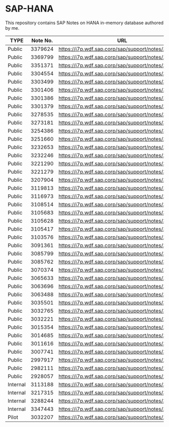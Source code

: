 # SAP-HANA
This repository contains SAP Notes on HANA in-memory database authored by me.

| TYPE |Note No. | URL |
| -----|---------|-----|
|Public|3379624|https://i7p.wdf.sap.corp/sap/support/notes/3379624|
|Public|3369799|https://i7p.wdf.sap.corp/sap/support/notes/3369799|
|Public|3351371|https://i7p.wdf.sap.corp/sap/support/notes/3351371|
|Public|3304554|https://i7p.wdf.sap.corp/sap/support/notes/3304554|
|Public|3303499|https://i7p.wdf.sap.corp/sap/support/notes/3303499|
|Public|3301406|https://i7p.wdf.sap.corp/sap/support/notes/3301406|
|Public|3301386|https://i7p.wdf.sap.corp/sap/support/notes/3301386|
|Public|3301379|https://i7p.wdf.sap.corp/sap/support/notes/3301379|
|Public|3278535|https://i7p.wdf.sap.corp/sap/support/notes/3278535|
|Public|3273181|https://i7p.wdf.sap.corp/sap/support/notes/3273181|
|Public|3254386|https://i7p.wdf.sap.corp/sap/support/notes/3254386|
|Public|3251660|https://i7p.wdf.sap.corp/sap/support/notes/3251660|
|Public|3232653|https://i7p.wdf.sap.corp/sap/support/notes/3232653|
|Public|3232246|https://i7p.wdf.sap.corp/sap/support/notes/3232246|
|Public|3221290|https://i7p.wdf.sap.corp/sap/support/notes/3221290|
|Public|3221279|https://i7p.wdf.sap.corp/sap/support/notes/3221279|
|Public|3207904|https://i7p.wdf.sap.corp/sap/support/notes/3207904|
|Public|3119813|https://i7p.wdf.sap.corp/sap/support/notes/3119813|
|Public|3116973|https://i7p.wdf.sap.corp/sap/support/notes/3116973|
|Public|3108514|https://i7p.wdf.sap.corp/sap/support/notes/3108514|
|Public|3105683|https://i7p.wdf.sap.corp/sap/support/notes/3105683|
|Public|3105628|https://i7p.wdf.sap.corp/sap/support/notes/3105628|
|Public|3105417|https://i7p.wdf.sap.corp/sap/support/notes/3105417|
|Public|3103576|https://i7p.wdf.sap.corp/sap/support/notes/3103576|
|Public|3091361|https://i7p.wdf.sap.corp/sap/support/notes/3091361|
|Public|3085799|https://i7p.wdf.sap.corp/sap/support/notes/3085799|
|Public|3085762|https://i7p.wdf.sap.corp/sap/support/notes/3085762|
|Public|3070374|https://i7p.wdf.sap.corp/sap/support/notes/3070374|
|Public|3065633|https://i7p.wdf.sap.corp/sap/support/notes/3065633|
|Public|3063696|https://i7p.wdf.sap.corp/sap/support/notes/3063696|
|Public|3063488|https://i7p.wdf.sap.corp/sap/support/notes/3063488|
|Public|3035501|https://i7p.wdf.sap.corp/sap/support/notes/3035501|
|Public|3032765|https://i7p.wdf.sap.corp/sap/support/notes/3032765|
|Public|3032221|https://i7p.wdf.sap.corp/sap/support/notes/3032221|
|Public|3015354|https://i7p.wdf.sap.corp/sap/support/notes/3015354|
|Public|3014685|https://i7p.wdf.sap.corp/sap/support/notes/3014685|
|Public|3011616|https://i7p.wdf.sap.corp/sap/support/notes/3011616|
|Public|3007741|https://i7p.wdf.sap.corp/sap/support/notes/3007741|
|Public|2997917|https://i7p.wdf.sap.corp/sap/support/notes/2997917|
|Public|2982111|https://i7p.wdf.sap.corp/sap/support/notes/2982111|
|Public|2928057|https://i7p.wdf.sap.corp/sap/support/notes/2928057|
|Internal|3113188|https://i7p.wdf.sap.corp/sap/support/notes/3113188|
|Internal|3217315|https://i7p.wdf.sap.corp/sap/support/notes/3217315|
|Internal|3288244|https://i7p.wdf.sap.corp/sap/support/notes/3288244|
|Internal|3347443|https://i7p.wdf.sap.corp/sap/support/notes/3347443|
|Pilot|3032207|https://i7p.wdf.sap.corp/sap/support/notes/3032207|
